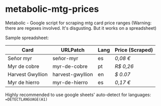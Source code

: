 # metabolic-mtg-prices
Metabolic - Google script for scraping mtg card price ranges (Warning: there are regexes involved. It's disgusting. But it works on a spreadsheet)

Sample spreadsheet:

| Card  | URLPatch | Lang | Price (Scraped) |
| ------------- | ------------- | ------------- | ------------- |
| Señor myr	| señor-myr	| es | *0,08 €* |
| Myr de cobre	| myr-de-cobre	| pt	| *R$ 0,26* |
| Harvest Gwyllion | harvest-gwyllion	| en | *$ 0.07* |
| Myr de hierro	| myr-de-hierro	| es | *0,17 €* |

Highly recommended to use google sheets' auto-detect for languages: `=DETECTLANGUAGE(A1)`
